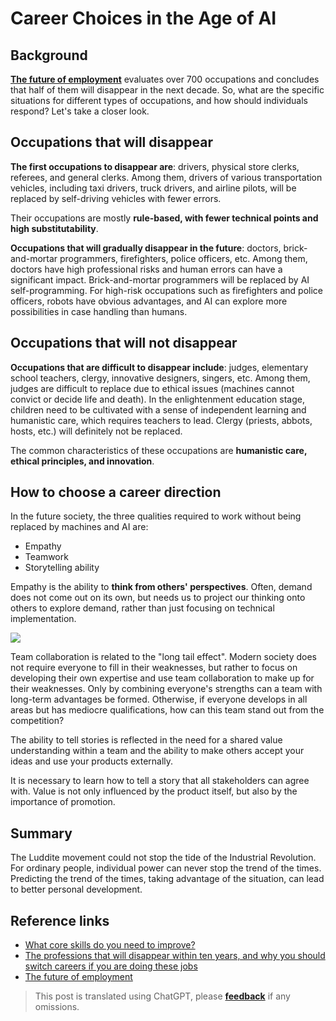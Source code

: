 # Career Choices in the Age of AI

## Background

[**The future of employment**](http://sep4u.gr/wp-content/uploads/The_Future_of_Employment_ox_2013.pdf) evaluates over 700 occupations and concludes that half of them will disappear in the next decade. So, what are the specific situations for different types of occupations, and how should individuals respond? Let's take a closer look.

## Occupations that will disappear

**The first occupations to disappear are**: drivers, physical store clerks, referees, and general clerks. Among them, drivers of various transportation vehicles, including taxi drivers, truck drivers, and airline pilots, will be replaced by self-driving vehicles with fewer errors.

Their occupations are mostly **rule-based, with fewer technical points and high substitutability**.

**Occupations that will gradually disappear in the future**: doctors, brick-and-mortar programmers, firefighters, police officers, etc. Among them, doctors have high professional risks and human errors can have a significant impact. Brick-and-mortar programmers will be replaced by AI self-programming. For high-risk occupations such as firefighters and police officers, robots have obvious advantages, and AI can explore more possibilities in case handling than humans.

## Occupations that will not disappear

**Occupations that are difficult to disappear include**: judges, elementary school teachers, clergy, innovative designers, singers, etc. Among them, judges are difficult to replace due to ethical issues (machines cannot convict or decide life and death). In the enlightenment education stage, children need to be cultivated with a sense of independent learning and humanistic care, which requires teachers to lead. Clergy (priests, abbots, hosts, etc.) will definitely not be replaced.

The common characteristics of these occupations are **humanistic care, ethical principles, and innovation**.

## How to choose a career direction

In the future society, the three qualities required to work without being replaced by machines and AI are:

- Empathy
- Teamwork
- Storytelling ability

Empathy is the ability to **think from others' perspectives**. Often, demand does not come out on its own, but needs us to project our thinking onto others to explore demand, rather than just focusing on technical implementation.

![](https://f004.backblazeb2.com/file/wiki-media/img/20200226140150.png)

Team collaboration is related to the "long tail effect". Modern society does not require everyone to fill in their weaknesses, but rather to focus on developing their own expertise and use team collaboration to make up for their weaknesses. Only by combining everyone's strengths can a team with long-term advantages be formed. Otherwise, if everyone develops in all areas but has mediocre qualifications, how can this team stand out from the competition?

The ability to tell stories is reflected in the need for a shared value understanding within a team and the ability to make others accept your ideas and use your products externally.

It is necessary to learn how to tell a story that all stakeholders can agree with. Value is not only influenced by the product itself, but also by the importance of promotion.

## Summary

The Luddite movement could not stop the tide of the Industrial Revolution. For ordinary people, individual power can never stop the trend of the times. Predicting the trend of the times, taking advantage of the situation, can lead to better personal development.

## Reference links

- [What core skills do you need to improve?](https://mp.weixin.qq.com/s?__biz=MzIyODI1MzYyNA==&mid=2653540387&idx=1&sn=985fbe7c3ca0a3ac90d5f56356eac31a&scene=21##wechat_redirect)
- [The professions that will disappear within ten years, and why you should switch careers if you are doing these jobs](https://www.youtube.com/watch?v=Mshz9DxQLbE&list=PLxaBD9eBZcGTZaMZ-3HN5zXFQ06FDOjzJ&index=2&t=0s)
- [The future of employment](http://sep4u.gr/wp-content/uploads/The_Future_of_Employment_ox_2013.pdf)

> This post is translated using ChatGPT, please [**feedback**](https://github.com/linyuxuanlin/Wiki_MkDocs/issues/new) if any omissions.
